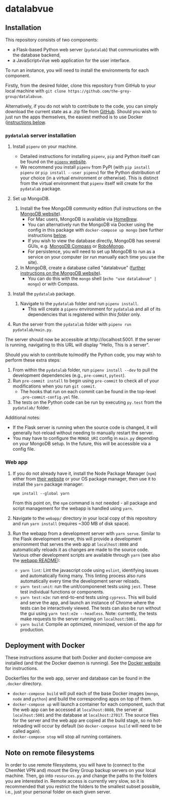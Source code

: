 # datalabvue

## Installation

This repository consists of two components:
- a Flask-based Python web server (`pydatalab`) that communicates with the database backend,
- a JavaScript+Vue web application for the user interface.

To run an instance, you will need to install the environments for each component.

Firstly, from the desired folder, clone this repository from GitHub to your local machine with `git clone https://github.com/the-grey-group/datalabvue`.

Alternatively, if you do not wish to contribute to the code, you can simply download the current state as a .zip file from [GitHub](https://github.com/the-grey-group/datalabvue/archive/refs/heads/main.zip).
Should you wish to just run the apps themselves, the easiest method is to use Docker ([instructions below](#deployment-with-docker).

### `pydatalab` server installation

1. Install `pipenv` on your machine.
    - Detailed instructions for installing `pipenv`, `pip` and Python itself can be found on the [`pipenv` website](https://pipenv.pypa.io/en/latest/install/#installing-pipenv).
    - We recommend you install `pipenv` from PyPI (with `pip install pipenv` or `pip install --user pipenv`) for the Python distribution of your choice (in a virtual environment or otherwise). This is distinct from the virtual environment that `pipenv` itself will create for the `pydatalab` package.

1. Set up MongoDB.
    1. Install the free MongoDB community edition (full instructions on the [MongoDB website](https://docs.mongodb.com/manual/installation/)).
        * For Mac users, MongoDB is available via [HomeBrew](https://github.com/mongodb/homebrew-brew).
        - You can alternatively run the MongoDB via Docker using the config in this package with `docker-compose up mongo` (see further instructions [below](#deployment-with-docker).
        * If you wish to view the database directly, MongoDB has several GUIs, e.g. [MongoDB Compass](https://www.mongodb.com/products/compass) or [RoboMongo](https://robomongo.org/).
        - For persistence, you will need to set up MongoDB to run as a service on your computer (or run manually each time you use the site).
    1. In MongoDB, create a database called "datalabvue" ([further instructions on the MongoDB website](https://www.mongodb.com/basics/create-database)).
        - You can do this with the `mongo` shell (`echo "use datalabvue" | mongo`) or with Compass.
1. Install the `pydatalab` package.
    1. Navigate to the `pydatalab` folder and run `pipenv install`.
        - This will create a `pipenv` environment for `pydatalab` and all of its dependencies that is registered within *this folder* only.
1. Run the server from the `pydatalab` folder with `pipenv run pydatalab/main.py`.

The server should now be accessible at http://localhost:5001. If the server is running, navigating to this URL will display "Hello, This is a server".

Should you wish to contribute to/modify the Python code, you may wish to perform these extra steps:

1. From within the `pydatalab` folder, run `pipenv install --dev` to pull the development dependencies (e.g., `pre-commit`, `pytest`).
1. Run `pre-commit install` to begin using `pre-commit` to check all of your modifications when you run `git commit`.
    - The hooks that run on each commit can be found in the top-level `.pre-commit-config.yml` file.
1. The tests on the Python code can be run by executing `py.test` from the `pydatalab/` folder.

Additional notes:

- If the Flask server is running when the source code is changed, it will generally hot-reload without needing to manually restart the server.
- You may have to configure the `MONGO_URI` config in `main.py` depending on your MongoDB setup. In the future, this will be accessible via a config file.

### Web app

1. If you do not already have it, install the Node Package Manager (`npm`) either from [their website](https://www.npmjs.com/get-npm) or your OS package manager, then use it to install the `yarn` package manager:

     ```npm install --global yarn```

    From this point on, the `npm` command is not needed - all package and script management for the webapp is handled using `yarn`.
1. Navigate to the `webapp/` directory in your local copy of this repository and run `yarn install` (requires ~300 MB of disk space).
1. Run the webapp from a development server with `yarn serve`. Similar to the Flask development server, this will provide a development environment that serves the web app at `localhost:8080` and automatically reloads it as changes are made to the source code.
Various other development scripts are available through `yarn` (see also the [webapp README](./webapp/README.md)):
    - `yarn lint`: Lint the javascript code using `eslint`, identifying issues and automatically fixing many. This linting process also runs automatically every time the development server reloads.
    - `yarn test:unit`: run the unit/componenet tests using `jest`. These test individual functions or components.
    - `yarn test:e2e`: run end-to-end tests using `cypress`. This will build and serve the app, and launch an instance of Chrome where the tests can be interactively viewed. The tests can also be run without the gui using ```yarn test:e2e --headless```. Note: currently, the tests make requests to the server running on `localhost:5001`.
    - `yarn build`: Compile an optimized, minimized, version of the app for production.


## Deployment with Docker

These instructions assume that both Docker and docker-compose are installed (and that the Docker daemon is running). See the [Docker website](https://docs.docker.com/compose/install/) for instructions.

Dockerfiles for the web app, server and database can be found in the `.docker` directory.
- `docker-compose build` will pull each of the base Docker images (`mongo`, `node` and `python`) and build the corresponding apps on top of them.
- `docker-compose up` will launch a container for each component, such that the web app can be accessed at `localhost:8080`, the server at `localhost:5001` and the database at `localhost:27017`. The source files for the server and the web app are copied at the build stage, so no hot-reloading will occur by default (so `docker-compose build` will need to be called again).
- `docker-compose stop` will stop all running containers.

## Note on remote filesystems

In order to use remote filesystems, you will have to (connect to the ChemNet VPN and) mount the Grey Group backup servers on your local machine.
Then, go into `resources.py` and change the paths to the folders you are interested in.
Remote access is currently very slow, so it is recommended that you restrict the folders to the smallest subset possible, i.e., just your personal folder on each given server.
